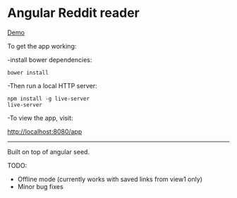 # Angular Reddit reader

[Demo](http://lferreira457.github.io/AngularRedditClient)

To get the app working:

-install bower dependencies:

```
bower install
```

-Then run a local HTTP server:

```
npm install -g live-server
live-server
```

-To view the app, visit:

  [http://localhost:8080/app](http://localhost:8080/app)

-------------------

Built on top of angular seed.

TODO:
* Offline mode (currently works with saved links from view1 only)
* Minor bug fixes

